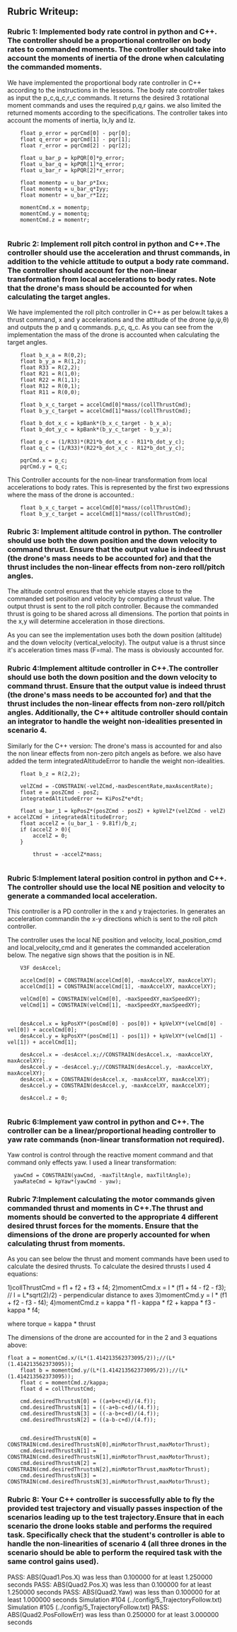 ## Rubric Writeup:

### Rubric 1: Implemented body rate control in python and C++. The controller should be a proportional controller on body rates to commanded moments. The controller should take into account the moments of inertia of the drone when calculating the commanded moments.

We have implemented the proportional body rate controller in C++ according to the instructions in the lessons.
The body rate controller takes as input the p_c,q_c,r_c commands. It returns the desired 3 rotational moment commands and uses the required p,q,r gains. we also limited the returned moments according to the specifications.
The controller takes into account the moments of inertia, Ix,Iy and Iz.

```
    float p_error = pqrCmd[0] - pqr[0];
    float q_error = pqrCmd[1] - pqr[1];
    float r_error = pqrCmd[2] - pqr[2];
    
    float u_bar_p = kpPQR[0]*p_error;
    float u_bar_q = kpPQR[1]*q_error;
    float u_bar_r = kpPQR[2]*r_error;
    
    float momentp = u_bar_p*Ixx;
    float momentq = u_bar_q*Iyy;
    float momentr = u_bar_r*Izz;
    
    momentCmd.x = momentp;
    momentCmd.y = momentq;
    momentCmd.z = momentr;
    
```

### Rubric 2: Implement roll pitch control in python and C++.The controller should use the acceleration and thrust commands, in addition to the vehicle attitude to output a body rate command. The controller should account for the non-linear transformation from local accelerations to body rates. Note that the drone's mass should be accounted for when calculating the target angles.

We have implemented the roll pitch controller in C++ as per below.It takes a thrust command, x and y accelerations and the attitude of the drone (φ,ψ,θ) and outputs the p and q commands. p_c, q_c. As you can see from the implementation the mass of the drone is accounted when calculating the target angles.

```
    float b_x_a = R(0,2);
    float b_y_a = R(1,2);
    float R33 = R(2,2);
    float R21 = R(1,0);
    float R22 = R(1,1);
    float R12 = R(0,1);
    float R11 = R(0,0);
    
    float b_x_c_target = accelCmd[0]*mass/(collThrustCmd);
    float b_y_c_target = accelCmd[1]*mass/(collThrustCmd);
    
    float b_dot_x_c = kpBank*(b_x_c_target - b_x_a);
    float b_dot_y_c = kpBank*(b_y_c_target - b_y_a);
    
    float p_c = (1/R33)*(R21*b_dot_x_c - R11*b_dot_y_c);
    float q_c = (1/R33)*(R22*b_dot_x_c - R12*b_dot_y_c);

    pqrCmd.x = p_c;
    pqrCmd.y = q_c;

```

This Controller accounts for the non-linear transformation from local accelerations to body rates. This is represented by the first two expressions where the mass of the drone is accounted.:

```
    float b_x_c_target = accelCmd[0]*mass/(collThrustCmd);
    float b_y_c_target = accelCmd[1]*mass/(collThrustCmd);

```


### Rubric 3: Implement altitude control in python. The controller should use both the down position and the down velocity to command thrust. Ensure that the output value is indeed thrust (the drone's mass needs to be accounted for) and that the thrust includes the non-linear effects from non-zero roll/pitch angles.

The altitude control ensures that the vehicle stayes close to the commanded set position and velocity by computing a thrust value. The output thrust is sent to the roll pitch controller. Because the commanded thrust is going to be shared across all dimensions. The portion that points in the x,y will determine acceleration in those directions.

As you can see the implementation uses both the down position (altitude) and the down velocity (vertical_velocity). The output value is a thrust since it's acceleration times mass (F=ma). The mass is obviously accounted for.

### Rubric 4:Implement altitude controller in C++.The controller should use both the down position and the down velocity to command thrust. Ensure that the output value is indeed thrust (the drone's mass needs to be accounted for) and that the thrust includes the non-linear effects from non-zero roll/pitch angles. Additionally, the C++ altitude controller should contain an integrator to handle the weight non-idealities presented in scenario 4.

Similarly for the C++ version: The drone's mass is accounted for and also the non linear effects from non-zero pitch angels as before. we also have added the term integratedAltitudeError to handle the weight non-idealities.

```
    float b_z = R(2,2);
    
    velZCmd = -CONSTRAIN(-velZCmd,-maxDescentRate,maxAscentRate);
    float e = posZCmd - posZ;
    integratedAltitudeError += KiPosZ*e*dt;

    float u_bar_1 = kpPosZ*(posZCmd - posZ) + kpVelZ*(velZCmd - velZ) + accelZCmd + integratedAltitudeError;
    float accelZ = (u_bar_1 - 9.81f)/b_z;
    if (accelZ > 0){
        accelZ = 0;
    }
    
        thrust = -accelZ*mass;
        
```

### Rubric 5:Implement lateral position control in python and C++. The controller should use the local NE position and velocity to generate a commanded local acceleration.

This controller is a PD controller in the x and y trajectories. In generates an acceleration commandin the x-y directions which is sent to the roll pitch controller.

The controller uses the local NE position and velocity, local_position_cmd and local_velocity_cmd and it generates the commanded acceleration below. The negative sign shows that the position is in NE.

```
    V3F desAccel;
    
    accelCmd[0] = CONSTRAIN(accelCmd[0], -maxAccelXY, maxAccelXY);
    accelCmd[1] = CONSTRAIN(accelCmd[1], -maxAccelXY, maxAccelXY);
    
    velCmd[0] = CONSTRAIN(velCmd[0], -maxSpeedXY,maxSpeedXY);
    velCmd[1] = CONSTRAIN(velCmd[1], -maxSpeedXY,maxSpeedXY);

    
    desAccel.x = kpPosXY*(posCmd[0] - pos[0]) + kpVelXY*(velCmd[0] - vel[0]) + accelCmd[0];
    desAccel.y = kpPosXY*(posCmd[1] - pos[1]) + kpVelXY*(velCmd[1] - vel[1]) + accelCmd[1];
    
    desAccel.x = -desAccel.x;//CONSTRAIN(desAccel.x, -maxAccelXY, maxAccelXY);
    desAccel.y = -desAccel.y;//CONSTRAIN(desAccel.y, -maxAccelXY, maxAccelXY);
    desAccel.x = CONSTRAIN(desAccel.x, -maxAccelXY, maxAccelXY);
    desAccel.y = CONSTRAIN(desAccel.y, -maxAccelXY, maxAccelXY);

    desAccel.z = 0;
    
```

### Rubric 6:Implement yaw control in python and C++. The controller can be a linear/proportional heading controller to yaw rate commands (non-linear transformation not required).

Yaw control is control through the reactive moment command and that command only effects yaw. I used a linear transformation:

```
  yawCmd = CONSTRAIN(yawCmd, -maxTiltAngle, maxTiltAngle);
  yawRateCmd = kpYaw*(yawCmd - yaw);
```

### Rubric 7:Implement calculating the motor commands given commanded thrust and moments in C++.The thrust and moments should be converted to the appropriate 4 different desired thrust forces for the moments. Ensure that the dimensions of the drone are properly accounted for when calculating thrust from moments.

As you can see below the thrust and moment commands have been used to calculate the desired thrusts. To calculate the desired thrusts I used 4 equations:

  1)collThrustCmd = f1 + f2 + f3 + f4;
  2)momentCmd.x = l * (f1 + f4 - f2 - f3); // l = L*sqrt(2)/2) - perpendicular distance to axes
  3)momentCmd.y = l * (f1 + f2 - f3 - f4);
  4)momentCmd.z = kappa * f1 - kappa * f2 + kappa * f3 - kappa * f4;
  
where torque = kappa * thrust

The dimensions of the drone are accounted for in the 2 and 3 equations above:

```
float a = momentCmd.x/(L*(1.414213562373095/2));//(L*(1.414213562373095));
    float b = momentCmd.y/(L*(1.414213562373095/2));//(L*(1.414213562373095));
    float c = momentCmd.z/kappa;
    float d = collThrustCmd;

    cmd.desiredThrustsN[0] = ((a+b+c+d)/(4.f));
    cmd.desiredThrustsN[1] = ((-a+b-c+d)/(4.f));
    cmd.desiredThrustsN[3] = ((-a-b+c+d)/(4.f));
    cmd.desiredThrustsN[2] = ((a-b-c+d)/(4.f));

    
    cmd.desiredThrustsN[0] = CONSTRAIN(cmd.desiredThrustsN[0],minMotorThrust,maxMotorThrust);
    cmd.desiredThrustsN[1] = CONSTRAIN(cmd.desiredThrustsN[1],minMotorThrust,maxMotorThrust);
    cmd.desiredThrustsN[2] = CONSTRAIN(cmd.desiredThrustsN[2],minMotorThrust,maxMotorThrust);
    cmd.desiredThrustsN[3] = CONSTRAIN(cmd.desiredThrustsN[3],minMotorThrust,maxMotorThrust);
```
### Rubric 8: Your C++ controller is successfully able to fly the provided test trajectory and visually passes inspection of the scenarios leading up to the test trajectory.Ensure that in each scenario the drone looks stable and performs the required task. Specifically check that the student's controller is able to handle the non-linearities of scenario 4 (all three drones in the scenario should be able to perform the required task with the same control gains used).

PASS: ABS(Quad1.Pos.X) was less than 0.100000 for at least 1.250000 seconds
PASS: ABS(Quad2.Pos.X) was less than 0.100000 for at least 1.250000 seconds
PASS: ABS(Quad2.Yaw) was less than 0.100000 for at least 1.000000 seconds
Simulation #104 (../config/5_TrajectoryFollow.txt)
Simulation #105 (../config/5_TrajectoryFollow.txt)
PASS: ABS(Quad2.PosFollowErr) was less than 0.250000 for at least 3.000000 seconds
